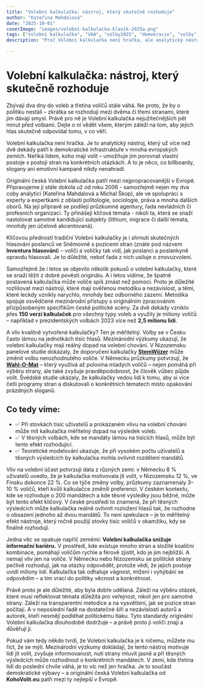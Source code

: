 ```yaml
---
title: "Volební kalkulačka: nástroj, který skutečně rozhoduje"
author: "Kateřina Mahdalová"
date: "2025-10-01"
coverImage: "images/volebni-kalkulacka-klasik-2025a.png"
tags: ["volební kalkulačka", "VAA", "volby2025", "demokracie", "volby", "sněmovna"]
description: "Proč Volební kalkulačka není hračka, ale analytický nástroj, který může rozhodnout i o mandátech ve Sněmovně."

---
```


# Volební kalkulačka: nástroj, který skutečně rozhoduje

Zbývají dva dny do voleb a třetina voličů stále váhá. Ne proto, že by o politiku nestáli – zkrátka se rozhodují mezi dvěma či třemi stranami, které jim dávají smysl. Právě pro ně je Volební kalkulačka nejužitečnějších pět minut před volbami. Dejte o ní vědět všem, kterým záleží na tom, aby jejich hlas skutečně odpovídal tomu, v co věří.

Volební kalkulačka není hračka. Je to analytický nástroj, který už více než dvě dekády patří k demokratické infrastruktuře v mnoha evropských zemích. Neříká lidem, koho mají volit – umožňuje jim porovnat vlastní postoje s postoji stran na konkrétních otázkách. A to je něco, co billboardy, slogany ani emotivní kampaně nikdy nenahradí.

Originální česká Volební kalkulačka patří mezi nejpropracovanější v Evropě. Připravujeme ji stále dokola už od roku 2006 - samozřejmě nejen my dva coby analytici (Kateřina Mahdalová a Michal Škop), ale ve spolupráci s experty a expertkami z oblastí politologie, sociologie, práva a mnoha dalších oborů. Na její přípravě se podílejí průzkumné agentury, řada nevládních či profesních organizací. Ty přinášejí klíčová témata - nikoli ta, která se snaží nastolovat samotné kandidující subjekty (lithium, migrace či další témata, mnohdy jen účelově akcentovaná).

Klíčovou předností tradiční Volební kalkulačky je i shrnutí skutečných hlasování poslanců ve Sněmovně s pozicemi stran (znáte pod názvem **Inventura hlasování**) – voliči a voličky tak vidí, jak poslanci a poslankyně opravdu hlasovali. Je to důležité, neboť řada z nich usiluje o znovuzvolení.

Samozřejmě že i letos se objevilo několik pokusů o volební kalkulačky, které se snaží těžit z dobré pověsti originálu. A i letos vidíme, že špatně postavená kalkulačka může voliče spíš zmást než pomoci. Proto je důležité rozlišovat mezi nástroji, které mají ověřenou metodiku a nezávislost, a těmi, které leckdy vznikly narychlo, mnohdy bez odborného zázemí. Metodika spojuje osvědčené mezinárodní přístupy s originálním zpracováním přizpůsobeným specifikům české politické scény. Za dvě dekády vzniklo přes **150 verzí kalkulaček** pro všechny typy voleb a využily je miliony voličů – například v prezidentských volbách 2023 více než **2,5 milionu lidí**.

A vliv kvalitně vytvořené kalkulačky? Ten je měřitelný. Volby se v Česku často lámou na jednotkách tisíc hlasů. Mezinárodní výzkumy ukazují, že volební kalkulačky mají reálný dopad na volební chování. V Nizozemsku panelové studie dokázaly, že doporučení kalkulačky [**StemWijzer**](https://en.wikipedia.org/wiki/StemWijzer) může změnit volbu nerozhodnutého voliče. V Německu průzkumy potvrzují, že [**Wahl-O-Mat**](https://en.wikipedia.org/wiki/Wahl-O-Mat) – který využívá až polovina mladých voličů – nejen pomáhá při výběru strany, ale také zvyšuje pravděpodobnost, že člověk vůbec půjde volit. Švédské studie ukázaly, že kalkulačky vedou lidi k tomu, aby si více četli programy stran a diskutovali o konkrétních tématech místo opakování prázdných sloganů.

## Co tedy víme:

- ✅ Při stovkách tisíc uživatelů a prokázaném vlivu na volební chování může mít kalkulačka měřitelný dopad na výsledek voleb.  
- ✅ V těsných volbách, kde se mandáty lámou na tisících hlasů, může být tento efekt rozhodující.  
- ✅ Teoretické modelování ukazuje, že při vysokém počtu uživatelů a těsných výsledcích by kalkulačka mohla ovlivnit rozdělení mandátů.  

Vliv na volební účast potvrzují data z různých zemí: v Německu 8 % uživatelů uvedlo, že je kalkulačka motivovala jít volit, v Nizozemsku 12 %, ve Finsku dokonce 22 %. Co se týče změny volby, průzkumy zaznamenaly 3–10 % voličů, kteří kvůli kalkulačce změnili preferenci. V českém kontextu, kde se rozhoduje o 200 mandátech a kde těsné výsledky jsou běžné, může být tento efekt klíčový. V české prostředí to znamená, že při těsných výsledcích může kalkulačka reálně ovlivnit rozložení hlasů tak, že rozhodne o obsazení jednoho až dvou mandátů. To není spekulace – je to měřitelný efekt nástroje, který ročně použijí stovky tisíc voličů v okamžiku, kdy se finálně rozhodují.

Jedna věc se opakuje napříč zeměmi: **Volební kalkulačka snižuje informační bariéru.** V prostředí, kde existuje mnoho stran a složité koaliční kombinace, pomáhají voličům rychle a férově zjistit, kdo je jim nejbližší. A nemají vliv jen na voliče. V Německu nebo Nizozemsku se politické strany pečlivě rozhodují, jak na otázky odpovědět, protože vědí, že jejich postoje uvidí miliony lidí. Kalkulačka tak odhaluje vágnost, mlžení i vyhýbání se odpovědím – a tím vrací do politiky věcnost a konkrétnost.

Právě proto je ale důležité, aby byla dobře udělaná. Záleží na výběru otázek, které musí reflektovat témata důležitá pro veřejnost, nikoli jen pro samotné strany. Záleží na transparentní metodice a na vysvětlení, jak se pozice stran počítají. A v neposlední řadě na dostatečné šíři a nezávislosti autorů a autorek, kteří nesmějí podléhat politickému tlaku. Tyto standardy originální Volební kalkulačka dlouhodobě dodržuje – a právě proto ji voliči znají a důvěřují jí.

Pokud vám tedy někdo tvrdí, že Volební kalkulačka je k ničemu, můžete mu říct, že se mýlí. Mezinárodní výzkumy dokládají, že tento nástroj motivuje lidi jít volit, zvyšuje informovanost, nutí strany mluvit jasně a při těsných výsledcích může rozhodnout o konkrétních mandátech. V zemi, kde třetina lidí do poslední chvíle váhá, je to víc než jen hračka. Je to součást demokratické výbavy – a originální česká Volební kalkulačka od **KohoVolit.eu** patří mezi ty nejlepší v Evropě.
